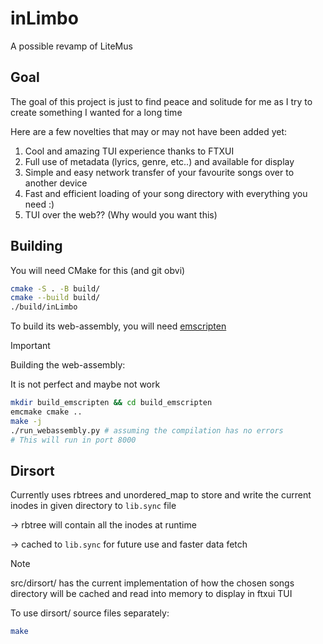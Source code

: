 # inLimbo

A possible revamp of LiteMus

## Goal

The goal of this project is just to find peace and solitude for me as I try to create something I wanted for a long time

Here are a few novelties that may or may not have been added yet:

1. Cool and amazing TUI experience thanks to FTXUI 
2. Full use of metadata (lyrics, genre, etc..) and available for display 
3. Simple and easy network transfer of your favourite songs over to another device
4. Fast and efficient loading of your song directory with everything you need :)
5. TUI over the web?? (Why would you want this)

## Building

You will need CMake for this (and git obvi)

```bash
cmake -S . -B build/
cmake --build build/
./build/inLimbo
```

To build its web-assembly, you will need [emscripten](https://github.com/emscripten-core/emscripten)

> [!IMPORTANT]
> 
> Building the web-assembly:
> 
> It is not perfect and maybe not work
> 

```bash 
mkdir build_emscripten && cd build_emscripten 
emcmake cmake ..
make -j
./run_webassembly.py # assuming the compilation has no errors
# This will run in port 8000
```

## Dirsort 

Currently uses rbtrees and unordered_map to store and write the current inodes in given directory to `lib.sync` file 

-> rbtree will contain all the inodes at runtime

-> cached to `lib.sync` for future use and faster data fetch

> [!NOTE]
> 
> src/dirsort/ has the current implementation of
> how the chosen songs directory will be cached and 
> read into memory to display in ftxui TUI
> 
> To use dirsort/ source files separately:
> 
> ```bash 
> make
> ```
> 

